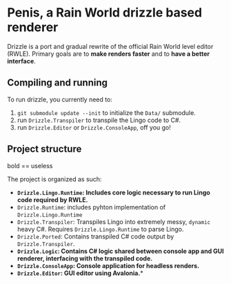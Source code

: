 # Penis, a Rain World drizzle based renderer

Drizzle is a port and gradual rewrite of the official Rain World level editor (RWLE). Primary goals are to **make renders faster** and to **have a better interface**.

## Compiling and running

To run drizzle, you currently need to:
1. `git submodule update --init` to initialize the `Data/` submodule.
2. run `Drizzle.Transpiler` to transpile the Lingo code to C#.
3. run `Drizzle.Editor` or `Drizzle.ConsoleApp`, off you go!

## Project structure

bold == useless

The project is organized as such:
* **`Drizzle.Lingo.Runtime`: Includes core logic necessary to run Lingo code required by RWLE.**
* `Drizzle.Runtime`: includes pyhton implementation of `Drizzle.Lingo.Runtime`
* `Drizzle.Transpiler`: Transpiles Lingo into extremely messy, `dynamic` heavy C#. Requires `Drizzle.Lingo.Runtime` to parse Lingo.
* `Drizzle.Ported`: Contains transpiled C# code output by `Drizzle.Transpiler`.
* **`Drizzle.Logic`: Contains C# logic shared between console app and GUI renderer, interfacing with the transpiled code.**
* **`Drizzle.ConsoleApp`: Console application for headless renders.**
* **`Drizzle.Editor`: GUI editor using Avalonia.***